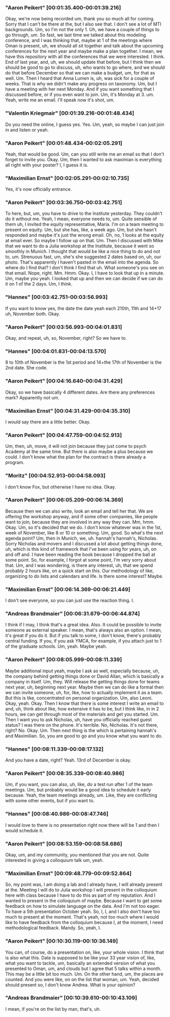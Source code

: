 

### "Aaron Peikert" [00:01:35.400-00:01:39.216]
Okay, we're now being recorded um, thank you so much all for coming. Sorry that I can't be there at the, but I also see that. I don't see a lot of MTI backgrounds. Um, so I'm not the only 1.
Uh, we have a couple of things to go through, um.
So fast, we last time we talked about this modeling conference, and I was thinking that, maybe at 1 of the meetings where Oman is present, uh, we should all sit together and talk about the upcoming conferences for the next year and maybe make a plan together.
I mean, we have this repository with all the conferences that we were interested. I think.
End of last year, and, uh, we should update that before, but I think then we should be good to go to discuss, uh, who wants to go where, and we should do that before December so that we can make a budget, um, for that as well. Um.
Then I heard that Anna Lumen is, uh, was sick for a couple of weeks. That is why we didn't make any progress on taxonomy. Um, but I have a meeting with her next Monday. And if you want something that I discussed before, or if you even want to join.
Um, it's Monday at 3. um.
Yeah, write me an email.
I'll speak now it's shot, um.


### "Valentin Kriegmair" [00:01:39.216-00:01:48.434]
Do you need the online, I guess yes. Yes. Um, yeah, so maybe I can just join in and listen or yeah.


### "Aaron Peikert" [00:01:48.434-00:02:05.291]
Yeah, that would be good. Um, can you still write me an email so that I don't forget to invite you. Okay. Um, then I wanted to ask maximian is everything all right with your poster? I, I guess it is.


### "Maximilian Ernst" [00:02:05.291-00:02:10.735]
Yes, it's now officially entrance.


### "Aaron Peikert" [00:03:36.750-00:03:42.751]
To here, but, um, you have to drive to the Institute yesterday. They couldn't do it without me.
Yeah, I mean, everyone needs to, um.
Quite sensible of them uh, I invited the equity representative, Maria. I'm on a team meeting to present on equity. Um, but she has, like, a week ago. Um, but she hasn't responded and maybe it's just the wrong email.
Oh, no, 1 looks at the equity at email ever. So maybe I follow up on that. Um.
Then I discussed with Mike that we want to do a Julia workshop at the Institute, because it went so smoothly in Munich. I thought that would be like a nice thing to do and not to, um.
Strenuous fast, um, she's she suggested 2 dates based on, uh, our photo.
That's apparently I haven't pasted in the email into the agenda. So where do I find that? I don't think I find that uh.
What someone's you see on that email.
Nope, right. Mm. Hmm. Okay. I, I have to look that up in a minute. Um, maybe you yeah.
I looked that up and then we can decide if we can do it on 1 of the 2 days. Um, I think.


### "Hannes" [00:03:42.751-00:03:56.993]
If you want to know yes, the date the date yeah each 210th, 11th and 14+17 uh, November both. Okay.


### "Aaron Peikert" [00:03:56.993-00:04:01.831]
Okay, and repeat, uh, so, November, right? So we have to.


### "Hannes" [00:04:01.831-00:04:13.570]
8 to 10th of November is the 1st period and 14+the 17th of November is the 2nd date. She code.


### "Aaron Peikert" [00:04:16.640-00:04:31.429]
Okay, so we have basically 4 different dates.
Are there any preferences mark? Apparently not um.


### "Maximilian Ernst" [00:04:31.429-00:04:35.310]
I would say there are a little better. Okay.


### "Aaron Peikert" [00:04:47.759-00:04:52.913]
Um, then, uh, move, it will not join because they just come to psych Academy at the same time. But there is also maybe a plus because we could.
I don't know what the plan for the contract is there already a program.


### "Moritz" [00:04:52.913-00:04:58.093]
I don't know Fox, but otherwise I have no idea. Okay.


### "Aaron Peikert" [00:06:05.209-00:06:14.369]
Because then we can also write, look an email and tell her that.
We are offering the workshop anyway, and if some other companies, like people want to join, because they are involved in any way they can.
Mm, hmm. Okay. Um, so it's decided that we do.
I don't know whatever was in the 1st, week of November, like 8 or 10 or something.
Um, good. So what's the next agenda point? Um, then in Munich, we, uh.
hannah's hannah's, Nicholas. Sorry Nicholas and movers and I discussed a lot about getting things done, uh, which is this kind of framework that I've been using for years, uh, on and off and.
I have been reading the book because I dropped the ball at some point. So, for example, I forgot at some point, I'm very sorry about that. Um, and I was wondering, is there any interest, uh, that we spend probably 2 hours like, on a quick start on this.
Our methodology of like, organizing to do lists and calendars and life. Is there some interest? Maybe.


### "Maximilian Ernst" [00:06:14.369-00:06:21.449]
I don't see everyone, so you can just use the reaction thing. I.


### "Andreas Brandmaier" [00:06:31.679-00:06:44.874]
I think if I may, I think that's a great idea. Also. It could be possible to invite someone as external speaker.
I mean, that's always also an option. I mean, it's great if you do it.
But if you talk to some, I don't know, there's probably central funding. If you, if you ask YMCA, for example, if you attach just to 1 of the graduate schools. Um, yeah. Maybe yeah.


### "Aaron Peikert" [00:08:05.999-00:08:11.339]
Maybe additional input yeah, maybe I ask as well, especially because, uh, the company behind getting things done or David Allan, which is basically a company in itself. Um, they.
Will release the getting things done for teams next year, uh, beginning next year. Maybe then we can do like a formal then we can invite someone, uh, for, like, how to actually implement it as a team. But this is like, concentrated on personal organization. Um, also Leoni.
Okay, yeah. Okay. Then I know that there is some interest I write an email to and, uh, think about like, how extensive it has to be, but I think like, in in 2 hours, we can get through most of the materials and get you started. Um.
Then I want you to ask Nicholas, uh, have you officially reached guest status?
I was there on the phone. It's terrible. No, Nicholas. It's not there, right? No. Okay. Um.
Then next thing is the which is pertaining hannah's and Maximilian.
So, you are good to go and you know what you want to do.


### "Hannes" [00:08:11.339-00:08:17.132]
And you have a date, right? Yeah. 13rd of December is okay.


### "Aaron Peikert" [00:08:35.339-00:08:40.986]
Um, if you want, you can also, uh, like, do a test run after 1 of the team meetings.
Um, but probably would be a good idea to schedule it early because.
Yeah, the team meetings already, um.
Like, they are conflicting with some other events, but if you want to.


### "Hannes" [00:08:40.986-00:08:47.746]
I would love to there is no presentation right now there will be 1 and then I would schedule it.


### "Aaron Peikert" [00:08:53.159-00:08:58.686]
Okay, um, and my community, you mentioned that you are not.
Quite interested in giving a colloquium talk um, yeah.


### "Maximilian Ernst" [00:09:48.779-00:09:52.864]
So, my point was, I am doing a lab and I already have, I will already present at the.
Meeting I will do to Julia workshop I will present in the colloquium here with class because I have to do this as part of my reputation.
And I wanted to present in the colloquium of maybe.
Because I want to get some feedback on how to simulate language on the data.
And I'm not too eager.
To have a 5th presentation October yeah.
So, I, I, and I also don't have too much to present at the moment.
That's yeah, not too much where I would like to have feedback from the colloquium because I, at the moment, I need methodological feedback. Mandy.
So, yeah, I.


### "Aaron Peikert" [00:10:30.119-00:10:36.149]
You can, of course, do a presentation on, like, your whole vision. I think that is also what this.
Date is supposed to be like your 33 year vision of, like, what you want to tackle, um, basically an extended version of what you presented to Oman, um, and clouds but I agree that 5 talks within a month. This may be a little bit too much. Um.
On the other hand, um, the places are counted.
And you were like, on on the list that woman, um.
Yeah, decided should present so, I don't know Andrea. What is your opinion?


### "Andreas Brandmaier" [00:10:39.610-00:10:43.109]
I mean, if you're on the list by man, that's, uh.